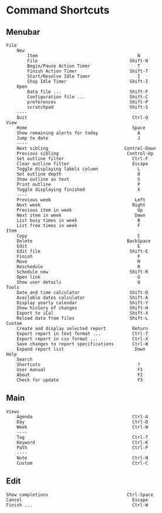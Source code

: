 # Command Shortcuts

## Menubar

    File
        New
            Item                                      N
            File                                   Shift-N
            Begin/Pause Action Timer                  T
            Finish Action Timer                    Shift-T
            Start/Resolve Idle Timer                  I
            Stop Idle Timer                        Shift-I
        Open
            Data file ...                          Shift-F
            Configuration file ...                 Shift-C
            preferences                            Shift-P
            scratchpad                             Shift-S
        ----
        Quit                                        Ctrl-Q
    View
        Home                                        Space
        Show remaining alerts for today               A
        Jump to date                                  J
        ----
        Next sibling                             Control-Down
        Previous sibling                          Control-Up
        Set outline filter                          Ctrl-F
        Clear outline filter                        Escape
        Toggle displaying labels column               L
        Set outline depth                             O
        Show outline as text                          S
        Print outline                                 P
        Toggle displaying finished                    X
        ----
        Previous week                                Left
        Next week                                   Right
        Previous item in week                         Up
        Next item in week                            Down
        List busy times in week                       B
        List free times in week                       F
    Item
        Copy                                          C
        Delete                                    BackSpace
        Edit                                          E
        Edit file                                  Shift-E
        Finish                                        F
        Move                                          M
        Reschedule                                    R
        Schedule new                               Shift-R
        Open link                                     G
        Show user details                             U
    Tools
        Date and time calculator                   Shift-D
        Available dates calculator                 Shift-A
        Display yearly calendar                    Shift-Y
        Show history of changes                    Shift-H
        Export to iCal                             Shift-X
        Reload data from files                     Shift-L
    Custom
        Create and display selected report          Return
        Export report in text format ...            Ctrl-T
        Export report in csv format ...             Ctrl-X
        Save changes to report specifications       Ctrl-W
        Expand report list                           Down
    Help
        Search
        Shortcuts                                     ?
        User manual                                   F1
        About                                         F2
        Check for update                              F3

## Main

    Views
        Agenda                                      Ctrl-A
        Day                                         Ctrl-D
        Week                                        Ctrl-W
        ----
        Tag                                         Ctrl-T
        Keyword                                     Ctrl-K
        Path                                        Ctrl-P
        ----
        Note                                        Ctrl-N
        Custom                                      Ctrl-C

## Edit

    Show completions                              Ctrl-Space
    Cancel                                          Escape
    Finish ...                                      Ctrl-W

